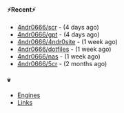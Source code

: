 #### ⚡Recent⚡

- [4ndr0666/scr](https://github.com/4ndr0666/scr) - (4 days ago)
- [4ndr0666/gpt](https://github.com/4ndr0666/gpt) - (4 days ago)
- [4ndr0666/4ndr0site](https://github.com/4ndr0666/4ndr0site) - (1 week ago)
- [4ndr0666/dotfiles](https://github.com/4ndr0666/dotfiles) - (1 week ago)
- [4ndr0666/nas](https://github.com/4ndr0666/nas) - (1 week ago)
- [4ndr0666/5cr](https://github.com/4ndr0666/5cr) - (2 months ago)

#### 💀
- [Engines](https://github.com/hoothin/SearchJumper/discussions/73)
- [Links](https://github.com/4ndr0666/Links/blob/main/README.md)

